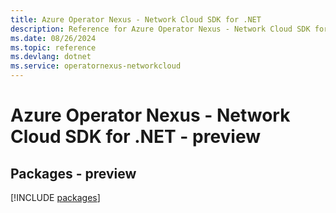 ```yaml
---
title: Azure Operator Nexus - Network Cloud SDK for .NET
description: Reference for Azure Operator Nexus - Network Cloud SDK for .NET
ms.date: 08/26/2024
ms.topic: reference
ms.devlang: dotnet
ms.service: operatornexus-networkcloud
---
```

# Azure Operator Nexus - Network Cloud SDK for .NET - preview
## Packages - preview
[!INCLUDE [packages](operator-nexus---network-cloud-index.md)]